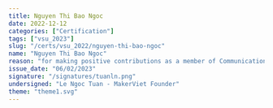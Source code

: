 ```yaml
---
title: Nguyen Thi Bao Ngoc
date: 2022-12-12
categories: ["Certification"]
tags: ["vsu_2023"]
slug: "/certs/vsu_2022/nguyen-thi-bao-ngoc"
name: "Nguyen Thi Bao Ngoc"
reason: "for making positive contributions as a member of Communication department  of Viet Nam STEAM Union, in the period of 2021-2022"
issue_date: "06/02/2023"
signature: "/signatures/tuanln.png"
undersigned: "Le Ngoc Tuan - MakerViet Founder"
theme: "theme1.svg"
---
```

